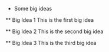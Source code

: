 * Some big ideas

** Big Idea 1
This is the first big idea

** Big Idea 2
This is the second big idea

** Big Idea 3
This is the third big idea